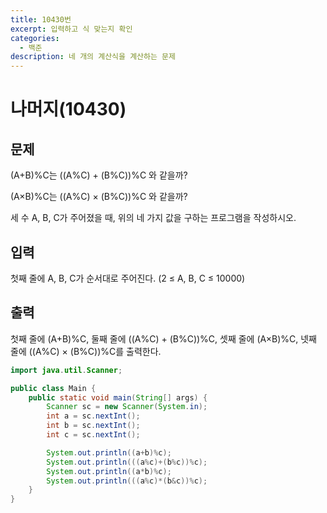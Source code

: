 ```yaml
---
title: 10430번
excerpt: 입력하고 식 맞는지 확인
categories:
  - 백준
description: 네 개의 계산식을 계산하는 문제
---
```


# 나머지\(10430\)

## 문제

\(A+B\)%C는 \(\(A%C\) + \(B%C\)\)%C 와 같을까?

\(A×B\)%C는 \(\(A%C\) × \(B%C\)\)%C 와 같을까?

세 수 A, B, C가 주어졌을 때, 위의 네 가지 값을 구하는 프로그램을 작성하시오.

## 입력

첫째 줄에 A, B, C가 순서대로 주어진다. \(2 ≤ A, B, C ≤ 10000\)

## 출력

첫째 줄에 \(A+B\)%C, 둘째 줄에 \(\(A%C\) + \(B%C\)\)%C, 셋째 줄에 \(A×B\)%C, 넷째 줄에 \(\(A%C\) × \(B%C\)\)%C를 출력한다.

```java
import java.util.Scanner;

public class Main {
    public static void main(String[] args) {
        Scanner sc = new Scanner(System.in);
        int a = sc.nextInt();
        int b = sc.nextInt();
        int c = sc.nextInt();

        System.out.println((a+b)%c);
        System.out.println(((a%c)+(b%c))%c);
        System.out.println((a*b)%c);
        System.out.println(((a%c)*(b&c))%c);
    }
}
```

